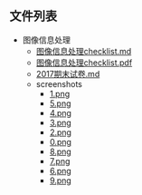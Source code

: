 

## 文件列表

- 图像信息处理
    - [图像信息处理checklist.md](https://github.com/QSCTech/zju-icicles/blob/master/图像信息处理/图像信息处理checklist.md)
    - [图像信息处理checklist.pdf](https://github.com/QSCTech/zju-icicles/raw/master/图像信息处理/图像信息处理checklist.pdf)
    - [2017期末试卷.md](https://github.com/QSCTech/zju-icicles/blob/master/图像信息处理/2017期末试卷.md)
    - screenshots
        - [1.png](https://github.com/QSCTech/zju-icicles/raw/master/图像信息处理/screenshots/1.png)
        - [5.png](https://github.com/QSCTech/zju-icicles/raw/master/图像信息处理/screenshots/5.png)
        - [4.png](https://github.com/QSCTech/zju-icicles/raw/master/图像信息处理/screenshots/4.png)
        - [3.png](https://github.com/QSCTech/zju-icicles/raw/master/图像信息处理/screenshots/3.png)
        - [2.png](https://github.com/QSCTech/zju-icicles/raw/master/图像信息处理/screenshots/2.png)
        - [0.png](https://github.com/QSCTech/zju-icicles/raw/master/图像信息处理/screenshots/0.png)
        - [8.png](https://github.com/QSCTech/zju-icicles/raw/master/图像信息处理/screenshots/8.png)
        - [7.png](https://github.com/QSCTech/zju-icicles/raw/master/图像信息处理/screenshots/7.png)
        - [6.png](https://github.com/QSCTech/zju-icicles/raw/master/图像信息处理/screenshots/6.png)
        - [9.png](https://github.com/QSCTech/zju-icicles/raw/master/图像信息处理/screenshots/9.png)
